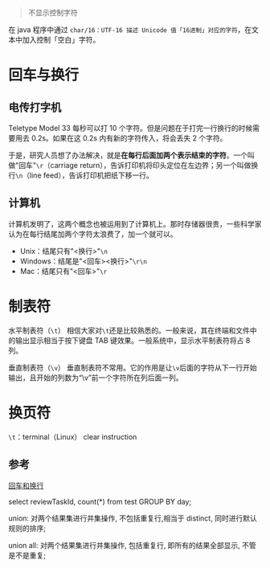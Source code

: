 > 不显示控制字符

在 java 程序中通过 `char/16：UTF-16 描述 Unicode 值「16进制」对应的字符`，在文本中加入控制「空白」字符。

# 回车与换行

## 电传打字机

Teletype Model 33 每秒可以打 10 个字符。但是问题在于打完一行换行的时候需要用去 0.2s。如果在这 0.2s 内有新的字符传入，将会丢失 2 个字符。

于是，研究人员想了办法解决，就是**在每行后面加两个表示结束的字符**。一个叫做"回车"`\r`（carriage return），告诉打印机将印头定位在左边界；另一个叫做换行`\n`（line feed），告诉打印机把纸下移一行。

## 计算机

计算机发明了，这两个概念也被运用到了计算机上。那时存储器很贵，一些科学家认为在每行结尾加两个字符太浪费了，加一个就可以。

- Unix：结尾只有"<换行>"`\n`
- Windows：结尾是"<回车><换行>"`\r\n`
- Mac：结尾只有"<回车>"`\r`

# 制表符

水平制表符（`\t`） 相信大家对`\t`还是比较熟悉的。一般来说，其在终端和文件中的输出显示相当于按下键盘 TAB 键效果。一般系统中，显示水平制表符将占 8 列。

垂直制表符（`\v`） 垂直制表符不常用。它的作用是让`\v`后面的字符从下一行开始输出，且开始的列数为“\v”前一个字符所在列后面一列。

# 换页符

`\t`：terminal（Linux） clear instruction

## 参考

[回车和换行](http://www.ruanyifeng.com/blog/2006/04/post_213.html)

select reviewTaskId, count(\*) from test GROUP BY day;

union: 对两个结果集进行并集操作, 不包括重复行,相当于 distinct, 同时进行默认规则的排序;

union all: 对两个结果集进行并集操作, 包括重复行, 即所有的结果全部显示, 不管是不是重复;
